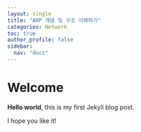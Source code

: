 ```yaml
---
layout: single
title: "ARP 개념 및 구조 이해하기"
categories: Network
toc: true
author_profile: false
sidebar:
  nav: "docs"
---
```


# Welcome

**Hello world**, this is my first Jekyll blog post.

I hope you like it!
